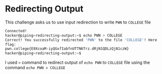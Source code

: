 # Redirecting Output
This challenge asks us to use input redirection to write `PWN` to `COLLEGE` file
```bash
Connected!
hacker@piping~redirecting-output:~$ echo PWN > COLLEGE
Correct! You successfully redirected 'PWN' to the file 'COLLEGE'! Here is your
flag:
pwn.college{E9XcoaM-iyQGxfIabfnUTTN6Trz.dRjN1QDLzQjN1czW}
hacker@piping~redirecting-output:~$
```
I used `>` command to redirect output of `echo PWN` to `COLLEGE` file using the command `echo PWN > COLLEGE`
